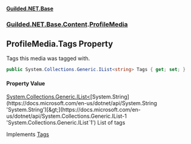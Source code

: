 
#### [Guilded.NET.Base](index 'index')
### [Guilded.NET.Base.Content](index#Guilded_NET_Base_Content 'Guilded.NET.Base.Content').[ProfileMedia](ProfileMedia 'Guilded.NET.Base.Content.ProfileMedia')
## ProfileMedia.Tags Property
Tags this media was tagged with.  
```csharp
public System.Collections.Generic.IList<string> Tags { get; set; }
```

#### Property Value
[System.Collections.Generic.IList&lt;](https://docs.microsoft.com/en-us/dotnet/api/System.Collections.Generic.IList-1 'System.Collections.Generic.IList`1')[System.String](https://docs.microsoft.com/en-us/dotnet/api/System.String 'System.String')[&gt;](https://docs.microsoft.com/en-us/dotnet/api/System.Collections.Generic.IList-1 'System.Collections.Generic.IList`1')
List of tags

Implements [Tags](IMedia_Tags 'Guilded.NET.Base.Content.IMedia.Tags')  
